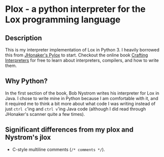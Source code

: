 # Plox - a python interpreter for the Lox programming language

## Description
This is my interpreter implementation of Lox in Python 3. I heavily borrowed this from [JHonaker's Pylox](https://github.com/JHonaker/pylox) to start. Checkout the online book [Crafting Interpreters](http://craftinginterpreters.com/) for free to learn about interpreters, compilers, and how to write them.

## Why Python?
In the first section of the book, Bob Nystrom writes his interpreter for Lox in Java. I chose to write mine in Python because I am comfortable with it, and it required me to think a bit more about what code I was writing instead of just `ctrl c`'ing and `ctrl v`'ing Java code (although I did read through JHonaker's scanner quite a few times).

## Significant differences from my plox and Nystrom's jlox
* C-style multiline comments (`/* comments */`).
